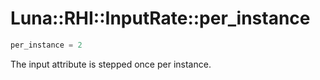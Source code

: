 # Luna::RHI::InputRate::per_instance

```c++
per_instance = 2
```

The input attribute is stepped once per instance. 

